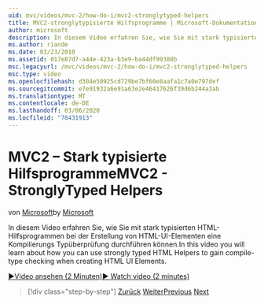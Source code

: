 ```yaml
---
uid: mvc/videos/mvc-2/how-do-i/mvc2-stronglytyped-helpers
title: MVC2-stronglytypisierte Hilfsprogramme | Microsoft-Dokumentation
author: microsoft
description: In diesem Video erfahren Sie, wie Sie mit stark typisierten HTML-Hilfsprogrammen bei der Erstellung von HTML-UI-Elementen eine Kompilierungs Typüberprüfung durchführen können.
ms.author: riande
ms.date: 03/23/2010
ms.assetid: 017e87d7-a44e-423a-b3e9-ba44df99388b
msc.legacyurl: /mvc/videos/mvc-2/how-do-i/mvc2-stronglytyped-helpers
msc.type: video
ms.openlocfilehash: d304e50925cd729be7bf60e8aafa1c7a0e797def
ms.sourcegitcommit: e7e91932a6e91a63e2e46417626f39d6b244a3ab
ms.translationtype: MT
ms.contentlocale: de-DE
ms.lasthandoff: 03/06/2020
ms.locfileid: "78431913"
---
```

# <a name="mvc2---stronglytyped-helpers"></a><span data-ttu-id="cc0be-103">MVC2 – Stark typisierte Hilfsprogramme</span><span class="sxs-lookup"><span data-stu-id="cc0be-103">MVC2 - StronglyTyped Helpers</span></span>

<span data-ttu-id="cc0be-104">von [Microsoft](https://github.com/microsoft)</span><span class="sxs-lookup"><span data-stu-id="cc0be-104">by [Microsoft](https://github.com/microsoft)</span></span>

<span data-ttu-id="cc0be-105">In diesem Video erfahren Sie, wie Sie mit stark typisierten HTML-Hilfsprogrammen bei der Erstellung von HTML-UI-Elementen eine Kompilierungs Typüberprüfung durchführen können.</span><span class="sxs-lookup"><span data-stu-id="cc0be-105">In this video you will learn about how you can use strongly typed HTML Helpers to gain compile-type checking when creating HTML UI Elements.</span></span>

[<span data-ttu-id="cc0be-106">&#9654;Video ansehen (2 Minuten)</span><span class="sxs-lookup"><span data-stu-id="cc0be-106">&#9654; Watch video (2 minutes)</span></span>](https://channel9.msdn.com/Blogs/ASP-NET-Site-Videos/mvc2-stronglytyped-helpers)

> [!div class="step-by-step"]
> <span data-ttu-id="cc0be-107">[Zurück](mvc2-html-encoding.md)
> [Weiter](mvc2-model-validation.md)</span><span class="sxs-lookup"><span data-stu-id="cc0be-107">[Previous](mvc2-html-encoding.md)
[Next](mvc2-model-validation.md)</span></span>
